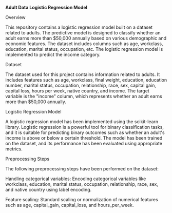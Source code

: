**Adult Data Logistic Regression Model**

Overview

This repository contains a logistic regression model built on a dataset related to adults. The predictive model is designed to classify whether an adult earns more than $50,000 annually based on various demographic and economic features. The dataset includes columns such as age, workclass, education, marital status, occupation, etc. The logistic regression model is implemented to predict the income category.

Dataset

The dataset used for this project contains information related to adults. It includes features such as age, workclass, final weight, education, education number, marital status, occupation, relationship, race, sex, capital gain, capital loss, hours per week, native country, and income. The target variable is the "income" column, which represents whether an adult earns more than $50,000 annually.

Logistic Regression Model

A logistic regression model has been implemented using the scikit-learn library. Logistic regression is a powerful tool for binary classification tasks, and it is suitable for predicting binary outcomes such as whether an adult's income is above or below a certain threshold. The model has been trained on the dataset, and its performance has been evaluated using appropriate metrics.

Preprocessing Steps

The following preprocessing steps have been performed on the dataset:

Handling categorical variables: Encoding categorical variables like workclass, education, marital status, occupation, relationship, race, sex, and native country using label encoding.

Feature scaling: Standard scaling or normalization of numerical features such as age, capital_gain, capital_loss, and hours_per_week.
